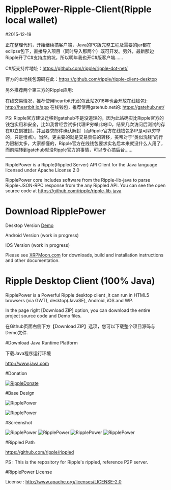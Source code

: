 ﻿# RipplePower-Ripple-Client(Ripple local wallet)

#2015-12-19

正在整理代码，开始继续搞客户端，Java的PC版完整工程及需要的jar都在eclipse包下，直接导入项目（同时导入那两个）既可开发。另外，最新那边Ripple开了C#支持库的坑，所以明年我也开C#版客户端……

C#版支持库地址：https://github.com/ripple/ripple-dot-net/

官方的本地钱包源码在此：https://github.com/ripple/ripple-client-desktop

另外推荐两个第三方的Ripple应用:

在线交易情况，推荐使用heartbit开发的(此站2016年也会开放在线钱包): http://heartbit.io/app
在线钱包，推荐使用gatehub.net的: https://gatehub.net/

PS: Ripple官方建议迁移到gatehub不是没道理的，因为此站确实比Ripple官方的钱包实用和安全，比如我曾经尝试多代理IP穷举此站ID，结果几次访问后测试的存在ID立刻被封，并且要求邮件确认解封（而Ripple官方在线钱包多IP是可以穷举的，只是慢点）。当然，更主要的就是交易责任的转移，美帝对于“类似洗钱”的行为限制太多，大家都懂的，Ripple官方在线钱包要求实名后本来就没什么人用了，而前端转到gatehub就没Ripple官方的事情，可以专心搞后台……
___________

RipplePower is a Ripple(Rippled Server) API Client for the Java language licensed under Apache License 2.0

RipplePower core includes software from the Ripple-lib-java to parse Ripple-JSON-RPC response from the any Rippled API. You can see the open source code at https://github.com/ripple/ripple-lib-java

# Download RipplePower

Desktop Version [Demo](https://github.com/cping/RipplePower/releases/download/0.1.3/demo-0.1.3.zip)

Android Version (work in progress)

IOS Version (work in progress)

Please see [XRPMoon.com](http://www.xrpmoon.com/blog) for downloads, build and installation instructions and other documentation.

# Ripple Desktop Client (100% Java)

RipplePower is a Powerful Ripple desktop client ,It can run in HTML5 browsers (via GWT), desktop(JavaSE), Android, iOS and WP.

In the page right [Download ZIP] option, you can download the entire project source code and Demo files.

在Github页面右侧下方【Download ZIP】选项，您可以下载整个项目源码与Demo文件.

#Download Java Runtime Platform

下载Java程序运行环境

http://www.java.com

#Donation

<a href="https://ripple.com//send?to=rGmaiL8f7VDRrYouZokr5qv61b5zvhePcp&name=cping&label=Thank you donate to RipplePower&amount=100/XRP&dt=20140906"><img src="https://raw.github.com/cping/RipplePower/master/rippledonate.png" alt="RippleDonate" /></a>

#Base Design

![RipplePower](https://raw.github.com/cping/RipplePower/master/base_en.png "base")

![RipplePower](https://raw.github.com/cping/RipplePower/master/base.png "base")

#Screenshot

![RipplePower](https://raw.github.com/cping/RipplePower/master/001.png "0")
![RipplePower](https://raw.github.com/cping/RipplePower/master/002.png "1")
![RipplePower](https://raw.github.com/cping/RipplePower/master/003.png "2")
![RipplePower](https://raw.github.com/cping/RipplePower/master/004.png "3")

#Rippled Path

https://github.com/ripple/rippled

PS : This is the repository for Ripple's rippled, reference P2P server.

#RipplePower License

License : http://www.apache.org/licenses/LICENSE-2.0

